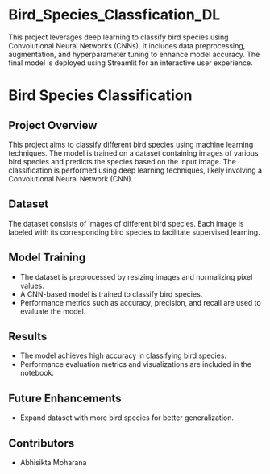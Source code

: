 # Bird_Species_Classfication_DL
This project leverages deep learning to classify bird species using Convolutional Neural Networks (CNNs). It includes data preprocessing, augmentation, and hyperparameter tuning to enhance model accuracy. The final model is deployed using Streamlit for an interactive user experience.

# Bird Species Classification

## Project Overview
This project aims to classify different bird species using machine learning techniques. The model is trained on a dataset containing images of various bird species and predicts the species based on the input image. The classification is performed using deep learning techniques, likely involving a Convolutional Neural Network (CNN).

## Dataset
The dataset consists of images of different bird species. Each image is labeled with its corresponding bird species to facilitate supervised learning.

## Model Training
- The dataset is preprocessed by resizing images and normalizing pixel values.
- A CNN-based model is trained to classify bird species.
- Performance metrics such as accuracy, precision, and recall are used to evaluate the model.

## Results
- The model achieves high accuracy in classifying bird species.
- Performance evaluation metrics and visualizations are included in the notebook.

## Future Enhancements
- Expand dataset with more bird species for better generalization.

## Contributors
- Abhisikta Moharana
